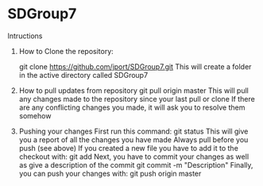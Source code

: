 # SDGroup7

Intructions

1) How to Clone the repository:

    git clone https://github.com/jport/SDGroup7.git
    This will create a folder in the active directory called SDGroup7
2) How to pull updates from repository
    git pull origin master
    This will pull any changes made to the repository since your last pull or clone
    If there are any conflicting changes you made, it will ask you to resolve them somehow
3) Pushing your changes
    First run this command:
    git status
    This will give you a report of all the changes you have made
    Always pull before you push (see above)
    If you created a new file you have to add it to the checkout with:
    git add <file name>
    Next, you have to commit your changes as well as give a description of the commit
    git commit -m "Description"
    Finally, you can push your changes with:
    git push origin master
